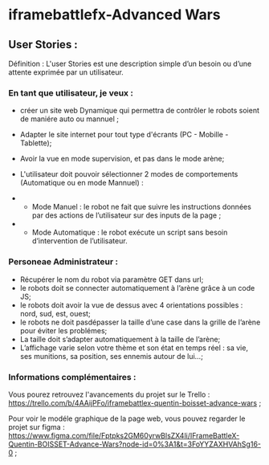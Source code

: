 # iframebattlefx-Advanced Wars

## User Stories :
Définition : L'user Stories est une description simple d’un besoin ou d’une attente exprimée par un utilisateur.

### En tant que utilisateur, je veux :
- créer un site web Dynamique qui permettra de contrôler le robots soient de maniére auto ou mannuel ;
- Adapter le site internet pour tout type d'écrants (PC - Mobille - Tablette);
- Avoir la vue en mode supervision, et pas dans le mode arène;

- L'utilisateur doit pouvoir sélectionner 2 modes de comportements (Automatique ou en mode Mannuel) :

- - Mode Manuel : le robot ne fait que suivre les instructions données par des actions de
l’utilisateur sur des inputs de la page ;
- - Mode Automatique : le robot exécute un script sans besoin d’intervention de
l’utilisateur.

### Personeae Administrateur :

- Récupérer le nom du robot via paramètre GET dans url;
- le robots doit se connecter automatiquement à l’arène grâce à un code JS;
- le robots doit avoir la vue de dessus avec 4 orientations possibles : nord, sud, est, ouest;
- le robots ne doit pasdépasser la taille d’une case dans la grille de l’arène pour éviter les problémes;
- La taille doit s’adapter automatiquement à la taille de l’arène;
- L’affichage varie selon votre thème et son état en temps réel : sa vie, ses
munitions, sa position, ses ennemis autour de lui…;

### Informations complémentaires :
Vous pourez retrouvez l'avancements du projet sur le Trello : https://trello.com/b/4AAijPFo/iframebattlex-quentin-boisset-advance-wars ;

Pour voir le modéle graphique de la page web, vous pouvez regarder le projet sur figma : https://www.figma.com/file/Fptpks2GM60yrwBlsZX4li/IFrameBattleX-Quentin-BOISSET-Advance-Wars?node-id=0%3A1&t=3FoYYZAXHVAhSg16-0 ;